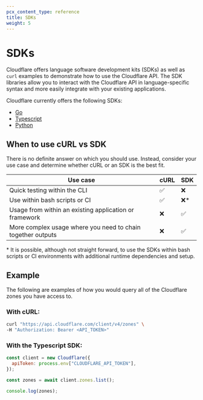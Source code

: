 ```yaml
---
pcx_content_type: reference
title: SDKs
weight: 5
---
```


# SDKs

Cloudflare offers language software development kits (SDKs) as well as `curl` examples to demonstrate how to use the Cloudflare API. The SDK libraries allow you to interact with the Cloudflare API in language-specific syntax and more easily integrate with your existing applications.

Cloudflare currently offers the following SDKs:

- [Go](https://github.com/cloudflare/cloudflare-go)
- [Typescript](https://github.com/cloudflare/cloudflare-typescript)
- [Python](https://github.com/cloudflare/cloudflare-python)

## When to use cURL vs SDK

There is no definite answer on which you should use. Instead, consider your use case and determine whether cURL or an SDK is the best fit.

| Use case                                                    | cURL | SDK  |
| ----------------------------------------------------------- | ---- | ---- |
| Quick testing within the CLI                                | ✅   | ❌   |
| Use within bash scripts or CI                               | ✅   | ❌\* |
| Usage from within an existing application or framework      | ❌   | ✅   |
| More complex usage where you need to chain together outputs | ❌   | ✅   |

\* It is possible, although not straight forward, to use the SDKs within bash scripts or CI environments with additional runtime dependencies and setup.

## Example

The following are examples of how you would query all of the Cloudflare zones you have access to.

### With cURL:

```bash
curl "https://api.cloudflare.com/client/v4/zones" \
-H "Authorization: Bearer <API_TOKEN>"
```

### With the Typescript SDK:

```js
const client = new Cloudflare({
  apiToken: process.env["CLOUDFLARE_API_TOKEN"],
});

const zones = await client.zones.list();

console.log(zones);
```
